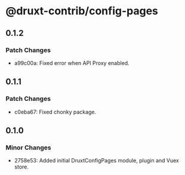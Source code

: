 # @druxt-contrib/config-pages

## 0.1.2

### Patch Changes

- a99c00a: Fixed error when API Proxy enabled.

## 0.1.1

### Patch Changes

- c0eba67: Fixed chonky package.

## 0.1.0

### Minor Changes

- 2758e53: Added initial DruxtConfigPages module, plugin and Vuex store.
